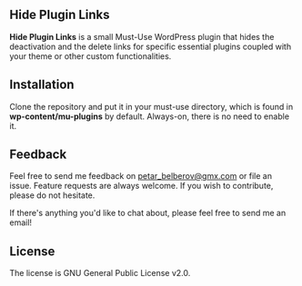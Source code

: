 ## Hide Plugin Links
**Hide Plugin Links** is a small Must-Use WordPress plugin that hides the deactivation and the delete links for specific essential plugins coupled with your theme or other custom functionalities. 

## Installation
Clone the repository and put it in your must-use directory, which is found in **wp-content/mu-plugins** by default. Always-on, there is no need to enable it.

## Feedback
Feel free to send me feedback on petar_belberov@gmx.com or file an issue. Feature requests are always welcome. If you wish to contribute, please do not hesitate.

If there's anything you'd like to chat about, please feel free to send me an email!

## License
The license is GNU General Public License v2.0.